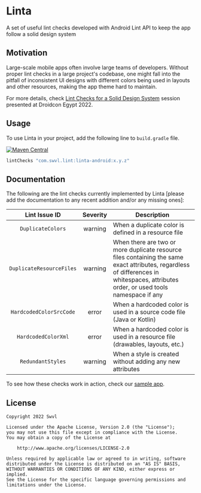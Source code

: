 # Linta

A set of useful lint checks developed with Android Lint API to keep the app follow a solid design system

## Motivation

Large-scale mobile apps often involve large teams of developers. Without proper lint checks in a large project's codebase, one might fall into the pitfall of inconsistent UI designs with different colors being used in layouts and other resources, making the app theme hard to maintain.

For more details, check [Lint Checks for a Solid Design System](https://docs.google.com/presentation/d/1aDEtm2UE2OoRO59Pt8fb4S43iM79BFncj0pR57WVEvw) session presented at Droidcon Egypt 2022.

## Usage

To use Linta in your project, add the following line to `build.gradle` file.

[![Maven Central](https://img.shields.io/maven-central/v/com.swvl.lint/linta-android.svg)](https://mvnrepository.com/artifact/com.swvl.lint/linta-android)

```groovy
lintChecks "com.swvl.lint:linta-android:x.y.z"
```

## Documentation

The following are the lint checks currently implemented by Linta [please add the documentation to any recent addition and/or any missing ones]:


| Lint Issue ID           |    Severity   | Description                                                                                               |
|:-----------------------:|:-------------:| --------------------------------------------------------------------------------------------------------- |
| `DuplicateColors`       |    warning    | When a duplicate color is defined in a resource file                                                      |
| `DuplicateResourceFiles`|    warning    | When there are two or more duplicate resource files containing the same exact attributes, regardless of                                                   differences in whitespaces, attributes order, or used tools namespace if any                              |
| `HardcodedColorSrcCode` |     error     | When a hardcoded color is used in a source code file (Java or Kotlin)                                     |
| `HardcodedColorXml`     |     error     | When a hardcoded color is used in a resource file (drawables, layouts, etc.)                              |
| `RedundantStyles`       |    warning    | When a style is created without adding any new attributes                                                 |

To see how these checks work in action, check our [sample app](https://github.com/swvl/linta/tree/main/sample).

## License

```
Copyright 2022 Swvl

Licensed under the Apache License, Version 2.0 (the "License");
you may not use this file except in compliance with the License.
You may obtain a copy of the License at

    http://www.apache.org/licenses/LICENSE-2.0

Unless required by applicable law or agreed to in writing, software
distributed under the License is distributed on an "AS IS" BASIS,
WITHOUT WARRANTIES OR CONDITIONS OF ANY KIND, either express or implied.
See the License for the specific language governing permissions and
limitations under the License.
```
